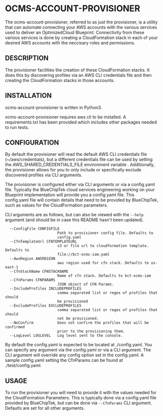 # OCMS-ACCOUNT-PROVISIONER

The ocms-account-provisioner, referred to as just the provisioner, is a utility that can automate connecting your AWS accounts with the various services used to deliver an OptimizedCloud Blueprint. Connectivity from these various services is done by creating a CloudFormation stack in each of your desired AWS accounts with the neccisary roles and permissions.

## DESCRIPTION

The provisioner facilities the creation of these CloudFormation stacks. It does this by discovering profiles via an AWS CLI credentials file and then creating the CloudFormation stacks in those accounts.

## INSTALLATION

ocms-account-provisioner is written in Python3.

ocms-account-provisioner requires aws cli to be installed. A requirements.txt has been provided which includes other packages needed to run tests.

## CONFIGURATION

By default the provisioner will read the default AWS CLI credentials file (~/aws/credentials), but a different credentials file can be used by setting the AWS_SHARED_CREDENTIALS_FILE environment variable . Additionally, the provisioner allows for you to only include or specifically exclude discovered profiles via CLI arguments.

The provisioner is configured either via CLI arguments or via a config.yaml file. Typically the BlueChipTek cloud services engineering working on your Blueprint implementation will provide you a config.yaml file. This config.yaml file will contain details that need to be provided by BlueChipTek, such as values for the CloudFormation parameters.

CLI arguments are as follows, but can also be viewed with the `--help` argument (and should be in case this README hasn't been updated).

```
  --ConfigFile CONFIGFILE
                        Path to provisioner config file. Defaults to
                        config.yaml
  --CfnTemplateUrl CFNTEMPLATEURL
                        s3 or file url to cloudformation template. Defaults to
                        file://bct-ocms-iam.yaml
  --AwsRegion AWSREGION
                        aws region used for cfn stack. Defaults to us-east-1
  --CfnStackName CFNSTACKNAME
                        Name of cfn stack. Defaults to bct-ocms-iam
  --CfnParams CFNPARAMS
                        JSON object of CFN Params.
  --IncludeProfiles INCLUDEPROFILES
                        comma separated list or regex of profiles that should
                        be provisioned
  --ExcludeProfiles EXCLUDEPROFILES
                        comma separated list or regex of profiles that should
                        not be provisioned.
  --NoConfirm           Does not confirm the profiles that will be confirmed
                        prior to the provisioning them.
  --LogLevel LOGLEVEL   Log level sent to the console.

```

By default the config.yaml is expected to be located at ./config.yaml. You can specify any argument via the config.yaml or via a CLI argument. The CLI argument will override any config option set in the config.yaml. A sample config.yaml setting the CfnParams can be found at ./test/config.yaml.

## USAGE

To run the provisioner you will need to provide it with the values needed for the CloudFormation Parameters. This is typically done via a config.yaml file provided by BlueChipTek, but can be done via `--CfnParams` CLI argument. Defaults are set for all other arguments.












